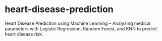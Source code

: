 # heart-disease-prediction
Heart Disease Prediction using Machine Learning – Analyzing medical parameters with Logistic Regression, Random Forest, and KNN to predict heart disease risk.
